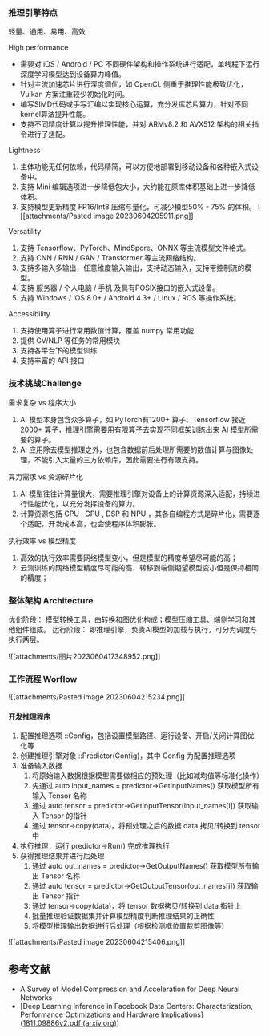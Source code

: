 
### 推理引擎特点
轻量、通用、易用、高效

High performance
- 需要对 iOS / Android / PC 不同硬件架构和操作系统进行适配，单线程下运行深度学习模型达到设备算力峰值。
- 针对主流加速芯片进行深度调优，如 OpenCL 侧重于推理性能极致优化，Vulkan 方案注重较少初始化时间。
- 编写SIMD代码或手写汇编以实现核心运算，充分发挥芯片算力，针对不同kernel算法提升性能。
- 支持不同精度计算以提升推理性能，并对 ARMv8.2 和 AVX512 架构的相关指令进行了适配。

Lightness
1. 主体功能无任何依赖，代码精简，可以方便地部署到移动设备和各种嵌入式设备中。
2. 支持 Mini 编辑选项进一步降低包大小，大约能在原库体积基础上进一步降低体积。
3. 支持模型更新精度 FP16/Int8 压缩与量化，可减少模型50% - 75% 的体积。
![[attachments/Pasted image 20230604205911.png]]


Versatility
1. 支持 Tensorflow、PyTorch、MindSpore、ONNX 等主流模型文件格式。
2. 支持 CNN / RNN / GAN / Transformer 等主流网络结构。
3. 支持多输入多输出，任意维度输入输出，支持动态输入，支持带控制流的模型。
4. 支持 服务器 / 个人电脑 / 手机 及具有POSIX接口的嵌入式设备。
5. 支持 Windows / iOS 8.0+ / Android 4.3+ / Linux / ROS 等操作系统。

Accessibility
1. 支持使用算子进行常用数值计算，覆盖 numpy 常用功能
2. 提供 CV/NLP 等任务的常用模块
3. 支持各平台下的模型训练
4. 支持丰富的 API 接口




### 技术挑战Challenge
需求复杂 vs 程序大小
1. AI 模型本身包含众多算子，如 PyTorch有1200+ 算子、Tensorflow 接近 2000+ 算子，推理引擎需要用有限算子去实现不同框架训练出来 AI 模型所需要的算子。
2. AI 应用除去模型推理之外，也包含数据前后处理所需要的数值计算与图像处理，不能引入大量的三方依赖库，因此需要进行有限支持。

算力需求 vs 资源碎片化
1. AI 模型往往计算量很大，需要推理引擎对设备上的计算资源深入适配，持续进行性能优化，以充分发挥设备的算力。
2. 计算资源包括 CPU , GPU , DSP 和 NPU ，其各自编程方式是碎片化，需要逐个适配，开发成本高，也会使程序体积膨胀。

执行效率 vs 模型精度
1. 高效的执行效率需要网络模型变小，但是模型的精度希望尽可能的高；
2. 云测训练的网络模型精度尽可能的高，转移到端侧期望模型变小但是保持相同的精度；


### 整体架构 Architecture
优化阶段： 模型转换工具，由转换和图优化构成；模型压缩工具、端侧学习和其他组件组成。
运行阶段： 即推理引擎，负责AI模型的加载与执行，可分为调度与执行两层。

![[attachments/图片2023060417348952.png]]



### 工作流程 Worflow

  ![[attachments/Pasted image 20230604215234.png]]
  
#### 开发推理程序

1. 配置推理选项 ::Config，包括设置模型路径、运行设备、开启/关闭计算图优化等
2. 创建推理引擎对象 ::Predictor(Config)，其中 Config 为配置推理选项
3. 准备输入数据
	1. 将原始输入数据根据模型需要做相应的预处理（比如减均值等标准化操作）
	2. 先通过 auto input_names = predictor->GetInputNames() 获取模型所有输入 Tensor 名称
	3. 通过 auto tensor = predictor->GetInputTensor(input_names[i]) 获取输入 Tensor 的指针
	4. 通过 tensor->copy(data)，将预处理之后的数据 data 拷贝/转换到 tensor 中
4. 执行推理，运行 predictor->Run() 完成推理执行
5. 获得推理结果并进行后处理
	1. 通过 auto out_names = predictor->GetOutputNames() 获取模型所有输出 Tensor 名称
	2. 通过 auto tensor = predictor->GetOutputTensor(out_names[i]) 获取输出 Tensor 指针
	3. 通过 tensor->copy(data)，将 tensor 数据拷贝/转换到 data 指针上
	4. 批量推理验证数据集并计算模型精度判断推理结果的正确性
	5. 将模型推理输出数据进行后处理（根据检测框位置裁剪图像等）

![[attachments/Pasted image 20230604215406.png]]

  
  

## 参考文献

- A Survey of Model Compression and Acceleration for Deep Neural Networks
- [Deep Learning Inference in Facebook Data Centers: Characterization, Performance Optimizations and Hardware Implications]([1811.09886v2.pdf (arxiv.org)](https://arxiv.org/pdf/1811.09886v2.pdf))

